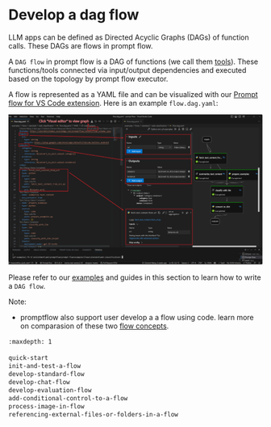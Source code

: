 # Develop a dag flow

LLM apps can be defined as Directed Acyclic Graphs (DAGs) of function calls. These DAGs are flows in prompt flow.

A `DAG flow` in prompt flow is a DAG of functions (we call them [tools](../../concepts//concept-tools.md)). These functions/tools connected via input/output dependencies and executed based on the topology by prompt flow executor.

A flow is represented as a YAML file and can be visualized with our [Prompt flow for VS Code extension](https://marketplace.visualstudio.com/items?itemName=prompt-flow.prompt-flow). Here is an example `flow.dag.yaml`:

![flow_dag](../../media/how-to-guides/quick-start/flow_dag.png)

Please refer to our [examples](https://github.com/microsoft/promptflow/tree/main/examples/flows) and guides in this section to learn how to write a `DAG flow`. 

Note: 
- promptflow also support user develop a a flow using code. learn more on comparasion of these two [flow concepts](../../concepts/concept-flows.md).

```{toctree}
:maxdepth: 1

quick-start
init-and-test-a-flow
develop-standard-flow
develop-chat-flow
develop-evaluation-flow
add-conditional-control-to-a-flow
process-image-in-flow
referencing-external-files-or-folders-in-a-flow
```